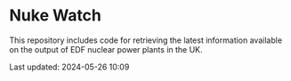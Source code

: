 # Nuke Watch

This repository includes code for retrieving the latest information available on the output of EDF nuclear power plants in the UK.

Last updated: 2024-05-26 10:09